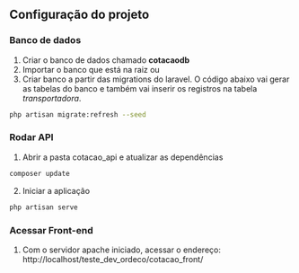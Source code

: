 
## Configuração do projeto

### Banco de dados

1. Criar o banco de dados chamado **cotacaodb**
2. Importar o banco que está na raiz
ou
3. Criar banco a partir das migrations do laravel.
O código abaixo vai gerar as tabelas do banco e também vai inserir os registros na tabela *transportadora*.

```sh
php artisan migrate:refresh --seed
```

### Rodar API
1. Abrir a pasta cotacao_api e atualizar as dependências
```sh
composer update
```
2. Iniciar a aplicação
```sh
php artisan serve
```

### Acessar Front-end
1. Com o servidor apache iniciado, acessar o endereço: http://localhost/teste_dev_ordeco/cotacao_front/